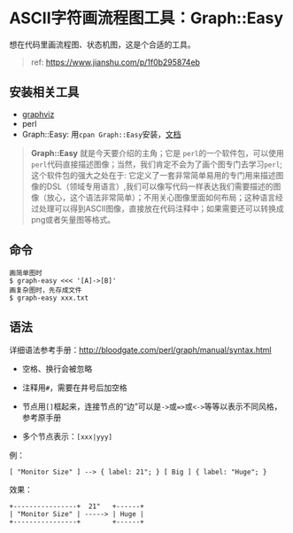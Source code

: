 

# ASCII字符画流程图工具：Graph::Easy

想在代码里画流程图、状态机图，这是个合适的工具。



> ref: https://www.jianshu.com/p/1f0b295874eb



## 安装相关工具

* [graphviz](http://www.graphviz.org/)
* perl
* Graph::Easy: 用`cpan Graph::Easy`安装，[文档](http://bloodgate.com/perl/graph/manual/index.html)



>  **Graph::Easy** 就是今天要介绍的主角；它是 `perl`的一个软件包，可以使用`perl`代码直接描述图像；当然，我们肯定不会为了画个图专门去学习`perl`;
>  这个软件包的强大之处在于: 它定义了一套非常简单易用的专门用来描述图像的DSL（领域专用语言）,我们可以像写代码一样表达我们需要描述的图像（放心，这个语法非常简单）；不用关心图像里面如何布局；这种语言经过处理可以得到ASCII图像，直接放在代码注释中；如果需要还可以转换成png或者矢量图等格式。



## 命令

```
画简单图时
$ graph-easy <<< '[A]->[B]'
画复杂图时，先存成文件
$ graph-easy xxx.txt
```



## 语法

详细语法参考手册：http://bloodgate.com/perl/graph/manual/syntax.html

* 空格、换行会被忽略

* 注释用`#`，需要在井号后加空格
* 节点用`[]`框起来，连接节点的“边”可以是`->`或`=>`或`<->`等等以表示不同风格，参考原手册
* 多个节点表示：`[xxx|yyy]`



例：

```
[ "Monitor Size" ] --> { label: 21"; } [ Big ] { label: "Huge"; }
```

效果：

```
+----------------+  21"   +------+
| "Monitor Size" | -----> | Huge |
+----------------+        +------+
```

